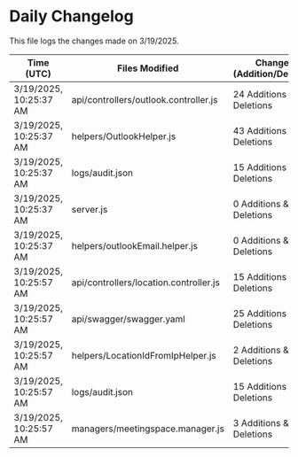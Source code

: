 # Daily Changelog

This file logs the changes made on 3/19/2025.

| Time (UTC)             | Files Modified                    | Changes (Addition/Deletion) |
|------------------------|-----------------------------------|-----------------------------|
| 3/19/2025, 10:25:37 AM | api/controllers/outlook.controller.js | 24 Additions & 13 Deletions |
| 3/19/2025, 10:25:37 AM | helpers/OutlookHelper.js | 43 Additions & 141 Deletions |
| 3/19/2025, 10:25:37 AM | logs/audit.json | 15 Additions & 15 Deletions |
| 3/19/2025, 10:25:37 AM | server.js | 0 Additions & 3 Deletions |
| 3/19/2025, 10:25:37 AM | helpers/outlookEmail.helper.js | 0 Additions & 0 Deletions |
| 3/19/2025, 10:25:57 AM | api/controllers/location.controller.js | 15 Additions & 2 Deletions|
| 3/19/2025, 10:25:57 AM | api/swagger/swagger.yaml | 25 Additions & 0 Deletions|
| 3/19/2025, 10:25:57 AM | helpers/LocationIdFromIpHelper.js | 2 Additions & 1 Deletions|
| 3/19/2025, 10:25:57 AM | logs/audit.json | 15 Additions & 15 Deletions|
| 3/19/2025, 10:25:57 AM | managers/meetingspace.manager.js | 3 Additions & 0 Deletions|
